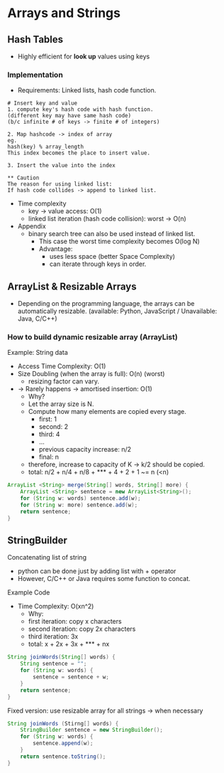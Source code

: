# Arrays and Strings

## Hash Tables

* Highly efficient for **look up** values using keys

### Implementation
* Requirements: Linked lists, hash code function.

~~~
# Insert key and value
1. compute key's hash code with hash function.
(different key may have same hash code)
(b/c infinite # of keys -> finite # of integers)

2. Map hashcode -> index of array
eg. 
hash(key) % array_length
This index becomes the place to insert value.

3. Insert the value into the index

** Caution
The reason for using linked list:
If hash code collides -> append to linked list.
~~~

* Time complexity
    * key -> value access: O(1)
    * linked list iteration (hash code collision): worst -> O(n) 
* Appendix
    * binary search tree can also be used instead of linked list.
        * This case the worst time complexity becomes O(log N)
        * Advantage: 
            * uses less space (better Space Complexity)
            * can iterate through keys in order.

## ArrayList & Resizable Arrays
* Depending on the programming language, the arrays can be automatically resizable.
(available: Python, JavaScript / Unavailable: Java, C/C++)

### How to build dynamic resizable array (ArrayList)
Example: String data
* Access Time Complexity: O(1)
* Size Doubling (when the array is full): O(n) (worst)
    * resizing factor can vary.
* -> Rarely happens -> amortised insertion: O(1)
    * Why?
    * Let the array size is N.
    * Compute how many elements are copied every stage.
        * first: 1
        * second: 2
        * third: 4
        * ...
        * previous capacity increase: n/2
        * final: n
    * therefore, increase to capacity of K -> k/2 should be copied.
    * total: n/2 + n/4 + n/8 + *** + 4 + 2 + 1 ~= n (<n)
~~~Java
ArrayList <String> merge(String[] words, String[] more) {
    ArrayList <String> sentence = new ArrayList<String>();
    for (String w: words) sentence.add(w);
    for (String w: more) sentence.add(w);
    return sentence;
} 
~~~

## StringBuilder
Concatenating list of string 
* python can be done just by adding list with + operator
* However, C/C++ or Java requires some function to concat.


Example Code
* Time Complexity: O(xn^2)
    * Why:
    * first iteration: copy x characters
    * second iteration: copy 2x characters
    * third iteration: 3x
    * total: x + 2x + 3x + *** + nx
~~~Java
String joinWords(String[] words) {
    String sentence = "";
    for (String w: words) {
        sentence = sentence + w;
    }
    return sentence;
}
~~~

Fixed version: use resizable array for all strings -> when necessary
~~~Java
String joinWords (Stirng[] words) {
    StringBuilder sentence = new StringBuilder();
    for (String w: words) {
        sentence.append(w);
    }
    return sentence.toString();
}
~~~


